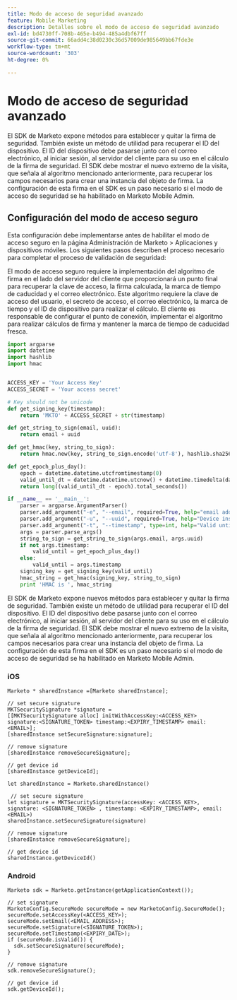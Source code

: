 ```yaml
---
title: Modo de acceso de seguridad avanzado
feature: Mobile Marketing
description: Detalles sobre el modo de acceso de seguridad avanzado
exl-id: bd4730ff-708b-465e-b494-485a4dbf67ff
source-git-commit: 66add4c38d0230c36d57009de985649bb67fde3e
workflow-type: tm+mt
source-wordcount: '303'
ht-degree: 0%

---
```


# Modo de acceso de seguridad avanzado

El SDK de Marketo expone métodos para establecer y quitar la firma de seguridad. También existe un método de utilidad para recuperar el ID del dispositivo. El ID del dispositivo debe pasarse junto con el correo electrónico, al iniciar sesión, al servidor del cliente para su uso en el cálculo de la firma de seguridad. El SDK debe mostrar el nuevo extremo de la visita, que señala al algoritmo mencionado anteriormente, para recuperar los campos necesarios para crear una instancia del objeto de firma. La configuración de esta firma en el SDK es un paso necesario si el modo de acceso de seguridad se ha habilitado en Marketo Mobile Admin.

## Configuración del modo de acceso seguro

Esta configuración debe implementarse antes de habilitar el modo de acceso seguro en la página Administración de Marketo > Aplicaciones y dispositivos móviles. Los siguientes pasos describen el proceso necesario para completar el proceso de validación de seguridad:

El modo de acceso seguro requiere la implementación del algoritmo de firma en el lado del servidor del cliente que proporcionará un punto final para recuperar la clave de acceso, la firma calculada, la marca de tiempo de caducidad y el correo electrónico. Este algoritmo requiere la clave de acceso del usuario, el secreto de acceso, el correo electrónico, la marca de tiempo y el ID de dispositivo para realizar el cálculo. El cliente es responsable de configurar el punto de conexión, implementar el algoritmo para realizar cálculos de firma y mantener la marca de tiempo de caducidad fresca.

```python
import argparse
import datetime
import hashlib
import hmac


ACCESS_KEY = 'Your Access Key'
ACCESS_SECRET = 'Your access secret'

# Key should not be unicode
def get_signing_key(timestamp):
    return 'MKTO' + ACCESS_SECRET + str(timestamp)

def get_string_to_sign(email, uuid):
    return email + uuid

def get_hmac(key, string_to_sign):
    return hmac.new(key, string_to_sign.encode('utf-8'), hashlib.sha256).hexdigest()

def get_epoch_plus_day():
    epoch = datetime.datetime.utcfromtimestamp(0)
    valid_until_dt = datetime.datetime.utcnow() + datetime.timedelta(days=1)
    return long((valid_until_dt - epoch).total_seconds())

if __name__ == '__main__':
    parser = argparse.ArgumentParser()
    parser.add_argument("-e", "--email", required=True, help="email address")
    parser.add_argument("-u", "--uuid", required=True, help="Device install id")
    parser.add_argument("-t", "--timestamp", type=int, help="Valid until timestamp")
    args = parser.parse_args()
    string_to_sign = get_string_to_sign(args.email, args.uuid)
    if not args.timestamp:
        valid_until = get_epoch_plus_day()
    else:
        valid_until = args.timestamp
    signing_key = get_signing_key(valid_until)
    hmac_string = get_hmac(signing_key, string_to_sign)
    print 'HMAC is ', hmac_string
```

El SDK de Marketo expone nuevos métodos para establecer y quitar la firma de seguridad. También existe un método de utilidad para recuperar el ID del dispositivo. El ID del dispositivo debe pasarse junto con el correo electrónico, al iniciar sesión, al servidor del cliente para su uso en el cálculo de la firma de seguridad. El SDK debe mostrar el nuevo extremo de la visita, que señala al algoritmo mencionado anteriormente, para recuperar los campos necesarios para crear una instancia del objeto de firma. La configuración de esta firma en el SDK es un paso necesario si el modo de acceso de seguridad se ha habilitado en Marketo Mobile Admin.

### iOS

```
Marketo * sharedInstance =[Marketo sharedInstance];

// set secure signature
MKTSecuritySignature *signature =
[[MKTSecuritySignature alloc] initWithAccessKey:<ACCESS_KEY> signature:<SIGNATURE_TOKEN> timestamp:<EXPIRY_TIMESTAMP> email:<EMAIL>];
[sharedInstance setSecureSignature:signature];

// remove signature
[sharedInstance removeSecureSignature];

// get device id
[sharedInstance getDeviceId];
```

```
let sharedInstance = Marketo.sharedInstance()

 // set secure signature
let signature = MKTSecuritySignature(accessKey: <ACCESS_KEY>, signature: <SIGNATURE_TOKEN> , timestamp: <EXPIRY_TIMESTAMP>, email: <EMAIL>)
sharedInstance.setSecureSignature(signature)

// remove signature
[sharedInstance removeSecureSignature];

// get device id
sharedInstance.getDeviceId()
```

### Android

```
Marketo sdk = Marketo.getInstance(getApplicationContext());

// set signature
MarketoConfig.SecureMode secureMode = new MarketoConfig.SecureMode();
secureMode.setAccessKey(<ACCESS_KEY>);
secureMode.setEmail(<EMAIL_ADDRESS>);
secureMode.setSignature(<SIGNATURE_TOKEN>);
secureMode.setTimestamp(<EXPIRY_DATE>);
if (secureMode.isValid()) {
  sdk.setSecureSignature(secureMode);
}

// remove signature
sdk.removeSecureSignature();

// get device id
sdk.getDeviceId();
```
